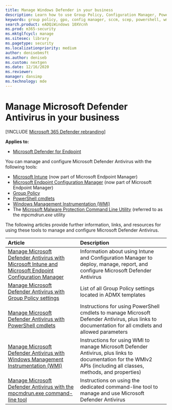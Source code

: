 ```yaml
---
title: Manage Windows Defender in your business
description: Learn how to use Group Policy, Configuration Manager, PowerShell, WMI, Intune, and the command line to manage Microsoft Defender AV
keywords: group policy, gpo, config manager, sccm, scep, powershell, wmi, intune, defender, antivirus, antimalware, security, protection
search.product: eADQiWindows 10XVcnh
ms.prod: m365-security
ms.mktglfcycl: manage
ms.sitesec: library
ms.pagetype: security
ms.localizationpriority: medium
author: denisebmsft
ms.author: deniseb
ms.custom: nextgen
ms.date: 12/16/2020
ms.reviewer: 
manager: dansimp
ms.technology: mde
---
```


# Manage Microsoft Defender Antivirus in your business

[!INCLUDE [Microsoft 365 Defender rebranding](../../includes/microsoft-defender.md)]


**Applies to:**

- [Microsoft Defender for Endpoint](https://go.microsoft.com/fwlink/p/?linkid=2154037)

You can manage and configure Microsoft Defender Antivirus with the following tools:

- [Microsoft Intune](https://docs.microsoft.com/mem/intune/protect/endpoint-security-antivirus-policy) (now part of Microsoft Endpoint Manager)
- [Microsoft Endpoint Configuration Manager](https://docs.microsoft.com/mem/configmgr/protect/deploy-use/endpoint-protection-configure) (now part of Microsoft Endpoint Manager)
- [Group Policy](https://docs.microsoft.com/windows/security/threat-protection/microsoft-defender-antivirus/use-group-policy-microsoft-defender-antivirus)
- [PowerShell cmdlets](https://docs.microsoft.com/windows/security/threat-protection/microsoft-defender-antivirus/use-powershell-cmdlets-microsoft-defender-antivirus)
- [Windows Management Instrumentation (WMI)](https://docs.microsoft.com/windows/security/threat-protection/microsoft-defender-antivirus/use-wmi-microsoft-defender-antivirus)
- The [Microsoft Malware Protection Command Line Utility](https://docs.microsoft.com/windows/security/threat-protection/microsoft-defender-antivirus/command-line-arguments-microsoft-defender-antivirus) (referred to as the *mpcmdrun.exe* utility

The following articles provide further information, links, and resources for using these tools to manage and configure Microsoft Defender Antivirus.

| Article | Description |
|:---|:---|
|[Manage Microsoft Defender Antivirus with Microsoft Intune and Microsoft Endpoint Configuration Manager](use-intune-config-manager-microsoft-defender-antivirus.md)|Information about using Intune and Configuration Manager to deploy, manage, report, and configure Microsoft Defender Antivirus |
|[Manage Microsoft Defender Antivirus with Group Policy settings](use-group-policy-microsoft-defender-antivirus.md)|List of all Group Policy settings located in ADMX templates |
|[Manage Microsoft Defender Antivirus with PowerShell cmdlets](use-powershell-cmdlets-microsoft-defender-antivirus.md)|Instructions for using PowerShell cmdlets to manage Microsoft Defender Antivirus, plus links to documentation for all cmdlets and allowed parameters |
|[Manage Microsoft Defender Antivirus with Windows Management Instrumentation (WMI)](use-wmi-microsoft-defender-antivirus.md)| Instructions for using WMI to manage Microsoft Defender Antivirus, plus links to documentation for the WMIv2 APIs (including all classes, methods, and properties) |
|[Manage Microsoft Defender Antivirus with the mpcmdrun.exe command-line tool](command-line-arguments-microsoft-defender-antivirus.md)|Instructions on using the dedicated command-line tool to manage and use Microsoft Defender Antivirus |
